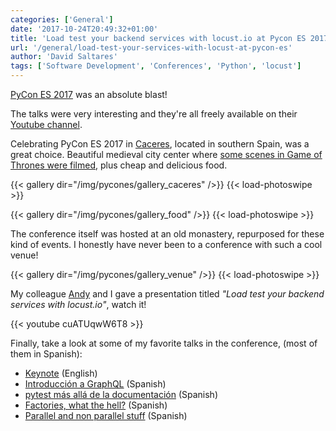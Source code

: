```yaml
---
categories: ['General']
date: '2017-10-24T20:49:32+01:00'
title: 'Load test your backend services with locust.io at Pycon ES 2017'
url: '/general/load-test-your-services-with-locust-at-pycon-es'
author: 'David Saltares'
tags: ['Software Development', 'Conferences', 'Python', 'locust']
---
```


[PyCon ES 2017](https://2017.es.pycon.org/en/) was an absolute blast!

The talks were very interesting and they're all freely available on their
[Youtube channel](https://www.youtube.com/watch?v=8QYnf8EVoRc&list=PLahUDl6AAwrhc_qBiZpn07_7tDZnapO9C).

Celebrating PyCon ES 2017 in [Caceres](https://en.wikipedia.org/wiki/C%C3%A1ceres,_Spain),
located in southern Spain, was a great choice. Beautiful medieval city center where [some
scenes in Game of Thrones were filmed](https://winteriscoming.net/2016/12/16/final-images-caceres-season-7-game-thrones/),
plus cheap and delicious food.

{{< gallery dir="/img/pycones/gallery_caceres" />}}
{{< load-photoswipe >}}

{{< gallery dir="/img/pycones/gallery_food" />}}
{{< load-photoswipe >}}

The conference itself was hosted at an old monastery, repurposed for these kind
of events. I honestly have never been to a conference with such a cool venue!

{{< gallery dir="/img/pycones/gallery_venue" />}}
{{< load-photoswipe >}}

My colleague [Andy](https://twitter.com/andyalmonte31) and I gave a
presentation titled _"Load test your backend services with locust.io"_, watch it!

{{< youtube cuATUqwW6T8 >}}

Finally, take a look at some of my favorite talks in the conference, (most of them in Spanish):

- [Keynote](https://www.youtube.com/watch?v=ayQK6app_wA&list=PLahUDl6AAwrhc_qBiZpn07_7tDZnapO9C&index=33) (English)
- [Introducción a GraphQL](https://www.youtube.com/watch?v=RtyxhWH58cA&list=PLahUDl6AAwrhc_qBiZpn07_7tDZnapO9C&index=20) (Spanish)
- [pytest más allá de la documentación](https://www.youtube.com/watch?v=Sbd0N8mP1PM&list=PLahUDl6AAwrhc_qBiZpn07_7tDZnapO9C&index=21) (Spanish)
- [Factories, what the hell?](https://www.youtube.com/watch?v=9RIUYeaKX1Q&list=PLahUDl6AAwrhc_qBiZpn07_7tDZnapO9C&index=26) (Spanish)
- [Parallel and non parallel stuff](https://www.youtube.com/watch?v=0sgw0054KVY&list=PLahUDl6AAwrhc_qBiZpn07_7tDZnapO9C&index=59) (Spanish)
